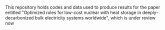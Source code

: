 This repository holds codes and data used to produce results for the paper entitled "Optimized roles for low-cost nuclear with heat storage in deeply-decarbonized bulk electricity systems worldwide", which is under review now
